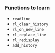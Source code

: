 ### Functions to learn
* `readline`
* `rl_clear_history`
* `rl_on_new_line`
* `rl_replace_line` 
* `rl_redisplay`
* `add_history`
